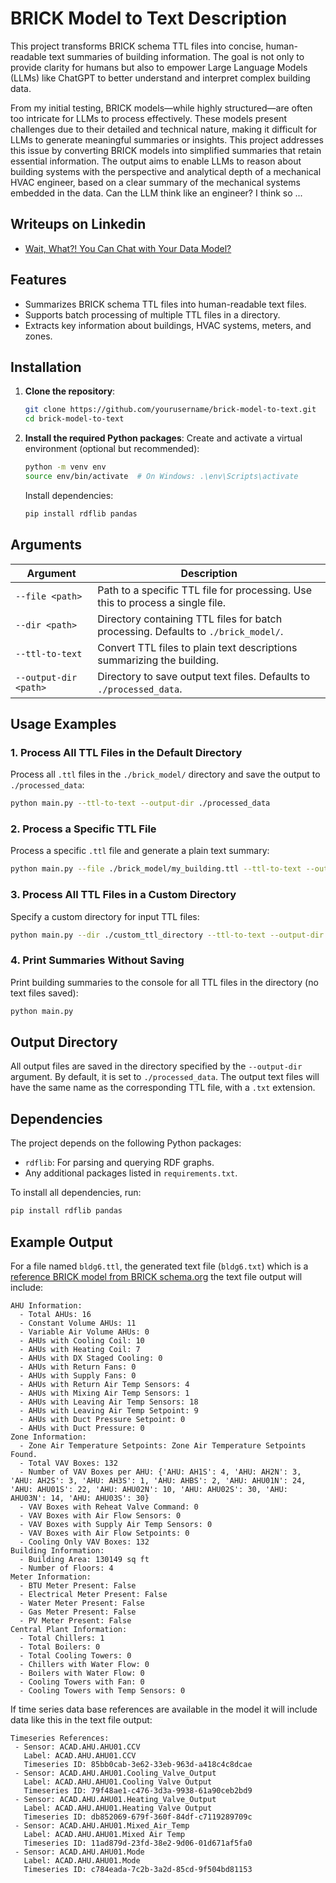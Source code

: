 # BRICK Model to Text Description

This project transforms BRICK schema TTL files into concise, human-readable text summaries of building information. The goal is not only to provide clarity for humans but also to empower Large Language Models (LLMs) like ChatGPT to better understand and interpret complex building data.

From my initial testing, BRICK models—while highly structured—are often too intricate for LLMs to process effectively. These models present challenges due to their detailed and technical nature, making it difficult for LLMs to generate meaningful summaries or insights. This project addresses this issue by converting BRICK models into simplified summaries that retain essential information. The output aims to enable LLMs to reason about building systems with the perspective and analytical depth of a mechanical HVAC engineer, based on a clear summary of the mechanical systems embedded in the data. Can the LLM think like an engineer? I think so ...

## Writeups on Linkedin
* [Wait, What?! You Can Chat with Your Data Model?](https://www.linkedin.com/posts/ben-bartling-510a0961_buildingautomation-hvac-bas-activity-7268678804066197505-eWtn?utm_source=share&utm_medium=member_desktop)

## Features
- Summarizes BRICK schema TTL files into human-readable text files.
- Supports batch processing of multiple TTL files in a directory.
- Extracts key information about buildings, HVAC systems, meters, and zones.


## Installation

1. **Clone the repository**:
   ```bash
   git clone https://github.com/yourusername/brick-model-to-text.git
   cd brick-model-to-text
   ```

2. **Install the required Python packages**:
   Create and activate a virtual environment (optional but recommended):
   ```bash
   python -m venv env
   source env/bin/activate  # On Windows: .\env\Scripts\activate

   ```
   Install dependencies:
   ```bash
   pip install rdflib pandas
   ```


## Arguments

| Argument          | Description                                                                                     |
|--------------------|-------------------------------------------------------------------------------------------------|
| `--file <path>`    | Path to a specific TTL file for processing. Use this to process a single file.                  |
| `--dir <path>`     | Directory containing TTL files for batch processing. Defaults to `./brick_model/`.              |
| `--ttl-to-text`    | Convert TTL files to plain text descriptions summarizing the building.                          |
| `--output-dir <path>` | Directory to save output text files. Defaults to `./processed_data`.                         |


## Usage Examples

### 1. **Process All TTL Files in the Default Directory**
Process all `.ttl` files in the `./brick_model/` directory and save the output to `./processed_data`:
```bash
python main.py --ttl-to-text --output-dir ./processed_data
```

### 2. **Process a Specific TTL File**
Process a specific `.ttl` file and generate a plain text summary:
```bash
python main.py --file ./brick_model/my_building.ttl --ttl-to-text --output-dir ./processed_data
```

### 3. **Process All TTL Files in a Custom Directory**
Specify a custom directory for input TTL files:
```bash
python main.py --dir ./custom_ttl_directory --ttl-to-text --output-dir ./custom_output
```

### 4. **Print Summaries Without Saving**
Print building summaries to the console for all TTL files in the directory (no text files saved):
```bash
python main.py
```

## Output Directory
All output files are saved in the directory specified by the `--output-dir` argument. By default, it is set to `./processed_data`. The output text files will have the same name as the corresponding TTL file, with a `.txt` extension.


## Dependencies
The project depends on the following Python packages:
- `rdflib`: For parsing and querying RDF graphs.
- Any additional packages listed in `requirements.txt`.

To install all dependencies, run:
```bash
pip install rdflib pandas
```

## Example Output
For a file named `bldg6.ttl`, the generated text file (`bldg6.txt`) which is a [reference BRICK model from BRICK schema.org](https://brickschema.org/resources/#reference-brick-models) the text file output will include:

```
AHU Information:
  - Total AHUs: 16
  - Constant Volume AHUs: 11
  - Variable Air Volume AHUs: 0
  - AHUs with Cooling Coil: 10
  - AHUs with Heating Coil: 7
  - AHUs with DX Staged Cooling: 0
  - AHUs with Return Fans: 0
  - AHUs with Supply Fans: 0
  - AHUs with Return Air Temp Sensors: 4
  - AHUs with Mixing Air Temp Sensors: 1
  - AHUs with Leaving Air Temp Sensors: 18
  - AHUs with Leaving Air Temp Setpoint: 9
  - AHUs with Duct Pressure Setpoint: 0
  - AHUs with Duct Pressure: 0
Zone Information:
  - Zone Air Temperature Setpoints: Zone Air Temperature Setpoints Found.
  - Total VAV Boxes: 132
  - Number of VAV Boxes per AHU: {'AHU: AH1S': 4, 'AHU: AH2N': 3, 'AHU: AH2S': 3, 'AHU: AH3S': 1, 'AHU: AHBS': 2, 'AHU: AHU01N': 24, 'AHU: AHU01S': 22, 'AHU: AHU02N': 10, 'AHU: AHU02S': 30, 'AHU: AHU03N': 14, 'AHU: AHU03S': 30}
  - VAV Boxes with Reheat Valve Command: 0
  - VAV Boxes with Air Flow Sensors: 0
  - VAV Boxes with Supply Air Temp Sensors: 0
  - VAV Boxes with Air Flow Setpoints: 0
  - Cooling Only VAV Boxes: 132
Building Information:
  - Building Area: 130149 sq ft
  - Number of Floors: 4
Meter Information:
  - BTU Meter Present: False
  - Electrical Meter Present: False
  - Water Meter Present: False
  - Gas Meter Present: False
  - PV Meter Present: False
Central Plant Information:
  - Total Chillers: 1
  - Total Boilers: 0
  - Total Cooling Towers: 0
  - Chillers with Water Flow: 0
  - Boilers with Water Flow: 0
  - Cooling Towers with Fan: 0
  - Cooling Towers with Temp Sensors: 0
```


If time series data base references are available in the model it will include data like this in the text file output:
```
Timeseries References:
 - Sensor: ACAD.AHU.AHU01.CCV
   Label: ACAD.AHU.AHU01.CCV
   Timeseries ID: 85bb0cab-3e62-33eb-963d-a418c4c8dcae
 - Sensor: ACAD.AHU.AHU01.Cooling_Valve_Output
   Label: ACAD.AHU.AHU01.Cooling Valve Output
   Timeseries ID: 79f48ae1-c476-3d3a-9938-61a90ceb2bd9
 - Sensor: ACAD.AHU.AHU01.Heating_Valve_Output
   Label: ACAD.AHU.AHU01.Heating Valve Output
   Timeseries ID: db852069-679f-360f-84df-c7119289709c
 - Sensor: ACAD.AHU.AHU01.Mixed_Air_Temp
   Label: ACAD.AHU.AHU01.Mixed Air Temp
   Timeseries ID: 11ad879d-23fd-38e2-9d06-01d671af5fa0
 - Sensor: ACAD.AHU.AHU01.Mode
   Label: ACAD.AHU.AHU01.Mode
   Timeseries ID: c784eada-7c2b-3a2d-85cd-9f504bd81153
```


